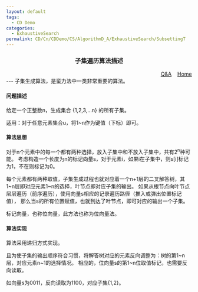```yaml
---
layout: default
tags:
  - CD Demo
categories:
  - ExhaustiveSearch
permalink: CD/Cn/CDDemo/CS/AlgorithmD_A/ExhaustiveSearch/SubsettingT
---
```

### <center>子集遍历算法描述</center>
<div align="right">
	<a href="{{'/CD/Cn/CDDemo/CS/QandA.html'| relative_url }}" target="_blank">Q&amp;A</a>
    &nbsp;&nbsp;
	<a href="{{'/CD/Cn/' | relative_url }}" target="_blank">Home</a>		
</div>
---
子集生成算法，是蛮力法中一类非常重要的算法。

#### 问题描述

给定一个正整数n，生成集合 {1,2,3,...n} 的所有子集。

适用：对于任意元素集合u，将1~n作为键值（下标）即可。

#### 算法思想

对于n个元素中的每一个都有两种选择，放入子集中和不放入子集中，共有2<sup>n</sup>种可能。
考虑构造一个长度为n的标记向量s，对于元素i，如果i在子集中，则s[i]标记为1，不在则标记为0。

每个元素都有两种取值，子集生成过程也就对应着一个n+1层的二叉解答树，其1~n层即对应元素1~n的选择，叶节点即对应子集的输出。
如果从根节点向叶节点层层遍历（前序遍历），使用向量s相应的记录遍历路径（推入或弹出位置标记值），
那么当s的所有位置赋值，也就到达了叶节点，即可对应的输出一个子集。

标记向量，也称位向量，此方法也称为位向量法。

#### 算法实现

算法采用递归方式实现。

且为使子集的输出顺序符合习惯，将解答树对应的元素反向调整为：树的第1~n层，对应元素n~1的选择情况。
相应的，位向量s的第1~n位取值标记，也需要反向读取。

如向量s为0011，反向读取为1100，对应子集{1,2}。



